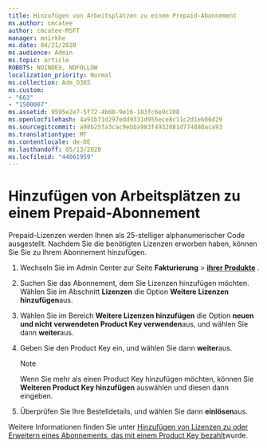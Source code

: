 ```yaml
---
title: Hinzufügen von Arbeitsplätzen zu einem Prepaid-Abonnement
ms.author: cmcatee
author: cmcatee-MSFT
manager: mnirkhe
ms.date: 04/21/2020
ms.audience: Admin
ms.topic: article
ROBOTS: NOINDEX, NOFOLLOW
localization_priority: Normal
ms.collection: Adm_O365
ms.custom:
- "663"
- "1500007"
ms.assetid: 9595e2e7-5f72-4b08-9e16-183fc6e9c108
ms.openlocfilehash: 4a91b71d297edd9331d955ece8c11c2d1eb86d29
ms.sourcegitcommit: a98b25fa3cac9ebba983f4932881d774880aca93
ms.translationtype: MT
ms.contentlocale: de-DE
ms.lasthandoff: 05/13/2020
ms.locfileid: "44061959"
---
```

# <a name="add-seats-to-a-prepaid-subscription"></a>Hinzufügen von Arbeitsplätzen zu einem Prepaid-Abonnement

Prepaid-Lizenzen werden Ihnen als 25-stelliger alphanumerischer Code ausgestellt. Nachdem Sie die benötigten Lizenzen erworben haben, können Sie Sie zu Ihrem Abonnement hinzufügen. 

1. Wechseln Sie im Admin Center zur Seite **Fakturierung**  >  **[ihrer Produkte](https://go.microsoft.com/fwlink/p/?linkid=842054)** .

2. Suchen Sie das Abonnement, dem Sie Lizenzen hinzufügen möchten. Wählen Sie im Abschnitt **Lizenzen** die Option **Weitere Lizenzen hinzufügen**aus.

3. Wählen Sie im Bereich **Weitere Lizenzen hinzufügen** die Option **neuen und nicht verwendeten Product Key verwenden**aus, und wählen Sie dann **weiter**aus.

4. Geben Sie den Product Key ein, und wählen Sie dann **weiter**aus.

    > [!NOTE]
    > Wenn Sie mehr als einen Product Key hinzufügen möchten, können Sie **Weiteren Product Key hinzufügen** auswählen und diesen dann eingeben.

5. Überprüfen Sie Ihre Bestelldetails, und wählen Sie dann **einlösen**aus.

Weitere Informationen finden Sie unter [Hinzufügen von Lizenzen zu oder Erweitern eines Abonnements, das mit einem Product Key bezahlt](https://docs.microsoft.com/office365/admin/misc/add-licenses-using-product-key)wurde.